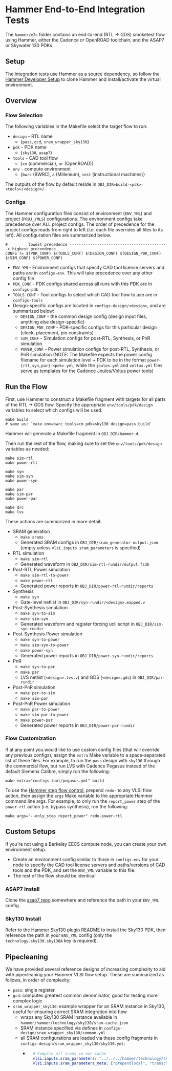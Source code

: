 # Hammer End-to-End Integration Tests

The `hammer/e2e` folder contains an end-to-end (RTL -> GDS) smoketest flow using Hammer, either the Cadence or OpenROAD toolchain, and the ASAP7 or Skywater 130 PDKs.

## Setup

The integration tests use Hammer as a source dependency, so follow the [Hammer Developer Setup](https://hammer-vlsi.readthedocs.io/en/stable/Hammer-Basics/Hammer-Setup.html#developer-setup) to clone Hammer and install/activate the virtual environment.


## Overview


### Flow Selection

The following variables in the Makefile select the target flow to run:

- `design` - RTL name
    - {`pass`, `gcd`, `sram_wrapper_sky130`}
- `pdk` - PDK name
    - {`sky130`, `asap7`}
- `tools` - CAD tool flow
    - {`cm` (commercial), `or` (OpenROAD)}
- `env` - compute environment
    - {`bwrc` (BWRC), `a` (Millenium), `inst` (instructional machines)}

The outputs of the flow by default reside in `OBJ_DIR=build-<pdk>-<tools>/<design>/`

### Configs

The Hammer configuration files consist of environment (`ENV_YML`) and project (`PROJ_YMLS`) configurations.
The environment configs take precedence over ALL project configs.
The order of precedence for the project configs reads from right to left (i.e. each file overrides all files to its left).
All configuration files are summarized below.

```shell
#         lowest precedence -------------------------------------------> highest precendence
CONFS ?= $(PDK_CONF) $(TOOLS_CONF) $(DESIGN_CONF) $(DESIGN_PDK_CONF) $(SIM_CONF) $(POWER_CONF)
```

- `ENV_YML`- Environment configs that specify CAD tool license servers and paths are in `configs-env`.
  This will take precedence over any other config file
- `PDK_CONF` - PDK configs shared across all runs with this PDK are in `configs-pdk`
- `TOOLS_CONF` - Tool configs to select which CAD tool flow to use are in `configs-tools`
- Design-specific configs are located in `configs-design/<design>`, and are summarized below:
    - `DESIGN_CONF` - the common design config (design input files, anything else design-specific)
    - `DESIGN_PDK_CONF` - PDK-specific configs for this particular design (clock, placement, pin constraints)
    - `SIM_CONF` - Simulation configs for post-RTL, Synthesis, or PnR simulation
    - `POWER_CONF` - Power simulation configs for post-RTL, Synthesis, or PnR simulation
      (NOTE: The Makefile expects the power config filename for each simulation level + PDK to be in the format `power-{rtl,syn,par}-<pdk>.yml`,
      while the `joules.yml` and `voltus.yml` files serve as templates for the Cadence Joules/Voltus power tools)


## Run the Flow

First, use Hammer to construct a Makefile fragment with targets for all parts of the RTL -> GDS flow.
Specify the appropriate `env/tools/pdk/design` variables to select which configs will be used.

```shell
make build
# same as: `make env=bwrc tools=cm pdk=sky130 design=pass build`
```

Hammer will generate a Makefile fragment in `OBJ_DIR/hammer.d`.

Then run the rest of the flow, making sure to set the `env/tools/pdk/design` variables as needed:

```shell
make sim-rtl
make power-rtl

make syn
make sim-syn
make power-syn

make par
make sim-par
make power-par

make drc
make lvs
```

These actions are summarized in more detail:

- SRAM generation
    - `make srams`
    - Generated SRAM configs in `OBJ_DIR/sram_generator-output.json` (empty unless `vlsi.inputs.sram_parameters` is specified)
- RTL simulation
    - `make sim-rtl`
    - Generated waveform in `OBJ_DIR/sim-rtl-rundir/output.fsdb`
- Post-RTL Power simulation
    - `make sim-rtl-to-power`
    - `make power-rtl`
    - Generated power reports in `OBJ_DIR/power-rtl-rundir/reports`
- Synthesis
    - `make syn`
    - Gate-level netlist in `OBJ_DIR/syn-rundir/<design>.mapped.v`
- Post-Synthesis simulation
    - `make syn-to-sim`
    - `make sim-syn`
    - Generated waveform and register forcing ucli script in `OBJ_DIR/sim-syn-rundir`
- Post-Synthesis Power simulation
    - `make syn-to-power`
    - `make sim-syn-to-power`
    - `make power-syn`
    - Generated power reports in `OBJ_DIR/power-syn-rundir/reports`
- PnR
    - `make syn-to-par`
    - `make par`
    - LVS netlist (`<design>.lvs.v`) and GDS (`<design>.gds`) in `OBJ_DIR/par-rundir`
- Post-PnR simulation
    - `make par-to-sim`
    - `make sim-par`
- Post-PnR Power simulation
    - `make par-to-power`
    - `make sim-par-to-power`
    - `make power-par`
    - Generated power reports in `OBJ_DIR/power-par-rundir`

### Flow Customization

If at any point you would like to use custom config files (that will override any previous configs), assign the `extra` Make variable to a space-separated list of these files.
For example, to run the `pass` design with `sky130` through the commercial flow, but run LVS with Cadence Pegasus instead of the default Siemens Calibre,
simply run the following:

```shell
make extra="configs-tool/pegasus.yml" build
```

To use the [Hammer step flow control](https://hammer-vlsi.readthedocs.io/en/stable/Hammer-Use/Flow-Control.html), prepend `redo-` to any VLSI flow action,
then assign the `args` Make variable to the appropriate Hammer command line args.
For example, to only run the `report_power` step of the `power-rtl` action (i.e. bypass synthesis), run the following:

```shell
make args="--only_step report_power" redo-power-rtl
```

## Custom Setups

If you're not using a Berkeley EECS compute node, you can create your own environment setup.

- Create an environment config similar to those in `configs-env` for your node to specify the CAD tool license servers and paths/versions of CAD tools and the PDK, and set the `ENV_YML` variable to this file.
- The rest of the flow should be identical

### ASAP7 Install

Clone the [asap7 repo](https://github.com/The-OpenROAD-Project/asap7) somewhere and reference the path in your `ENV_YML` config.

### Sky130 Install

Refer to the [Hammer Sky130 plugin README](https://hammer-vlsi.readthedocs.io/en/stable/Technology/Sky130.html)
to install the Sky130 PDK, then reference the path in your `ENV_YML` config (only the `technology.sky130.sky130A` key is required).

## Pipecleaning

We have provided several reference designs of increasing complexity to aid with pipecleaning your Hammer VLSI flow setup. These are summarized as follows, in order of complexity:

- `pass`: single register
- `gcd`: computes greatest common denominator, good for testing more complex logic
- `sram_wrapper_sky130`: example wrapper for an SRAM instance in Sky130, useful for ensuring correct SRAM integration into flow
    - wraps any Sky130 SRAM instance available in `hammer/hammer/technology/sky130/sram-cache.json`
    - SRAM instance specified via defines in `configs-design/sram_wrapper_sky130/common.yml`
    - all SRAM configurations are loaded via these config fragments in `configs-design/sram_wrapper_sky130/sky130.yml`:
        - ```yaml
            # Compile all srams in our cache
            vlsi.inputs.sram_parameters: "../../../hammer/technology/sky130/sram-cache.json"
            vlsi.inputs.sram_parameters_meta: ["prependlocal", "transclude", "json2list"]
            ```



